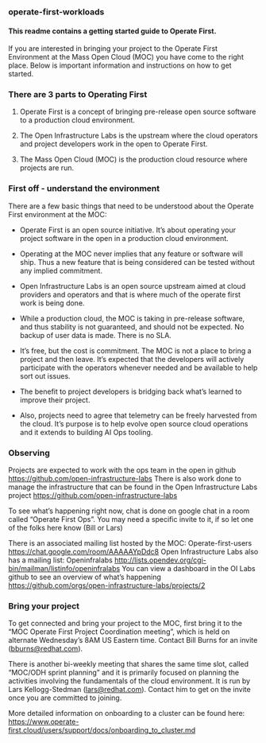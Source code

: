 ### operate-first-workloads

#### This readme contains a getting started guide to Operate First.

If you are interested in bringing your project to the Operate First Environment at the Mass Open Cloud (MOC) you have come to the right place. Below is important information and instructions on how to get started.

### There are 3 parts to Operating First

1. Operate First is a concept of bringing pre-release open source software to a production cloud environment.

2. The Open Infrastructure Labs is the upstream where the cloud operators and project developers work in the open to Operate First.

3. The Mass Open Cloud (MOC) is the production cloud resource where projects are run.

### First off - understand the environment

There are a few basic things that need to be understood about the Operate First environment at the MOC:

- Operate First is an open source initiative. It’s about operating your project software in the open in a production cloud environment.

- Operating at the MOC never implies that any feature or software will ship. Thus a new feature that is being considered can be tested without any implied commitment.

- Open Infrastructure Labs is an open source upstream aimed at cloud providers and operators and that is where much of the operate first work is being done. 

- While a production cloud, the MOC is taking in pre-release software, and thus stability is not guaranteed, and should not be expected. No backup of user data is made. There is no SLA.

- It’s free, but the cost is commitment. The MOC is not a place to bring a project and then leave. It’s expected that the developers will actively participate with the operators whenever needed and be available to help sort out issues.

- The benefit to project developers is bridging back what’s learned to improve their project. 

- Also, projects need to agree that telemetry can be freely harvested from the cloud. It’s purpose is to help evolve open source cloud operations and it extends to building AI Ops tooling.

### Observing

Projects are expected to work with the ops team in the open in github https://github.com/open-infrastructure-labs
There is also work done to manage the infrastructure that can be found in the Open Infrastructure Labs project https://github.com/open-infrastructure-labs

To see what’s happening right now, chat is done on google chat in a room called “Operate First Ops”. 
You may need a specific invite to it, if so let one of the folks here know (Bill or Lars)  

There is an associated mailing list hosted by the MOC: Operate-first-users https://chat.google.com/room/AAAAAYpDdc8
Open Infrastructure Labs also has a mailing list: Openinfralabs http://lists.opendev.org/cgi-bin/mailman/listinfo/openinfralabs
You can view a dashboard in the OI Labs github to see an overview of what’s happening https://github.com/orgs/open-infrastructure-labs/projects/2


### Bring your project

To get connected and bring your project to the MOC, first bring it to the “MOC Operate First Project Coordination meeting”, which is held on alternate Wednesday’s 8AM US Eastern time. Contact Bill Burns for an invite (bburns@redhat.com).

There is another bi-weekly meeting that shares the same time slot, called “MOC/ODH sprint planning” and it is primarily focused on planning the activities involving the fundamentals of the cloud environment. It is run by Lars Kellogg-Stedman (lars@redhat.com). Contact him to get on the invite once you are committed to joining.

More detailed information on onboarding to a cluster can be found here: https://www.operate-first.cloud/users/support/docs/onboarding_to_cluster.md

